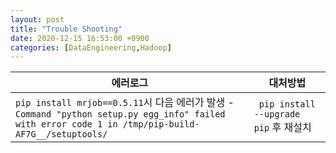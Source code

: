 ```yaml
---
layout: post
title: "Trouble Shooting"
date: 2020-12-15 16:53:00 +0900
categories: [DataEngineering,Hadoop]
---
```


| 에러로그 | 대처방법
| -- | --
| ```pip install mrjob==0.5.11```시 다음 에러가 발생 - ```Command "python setup.py egg_info" failed with error code 1 in /tmp/pip-build-AF7G__/setuptools/``` | ``` pip install --upgrade pip``` 후 재설치